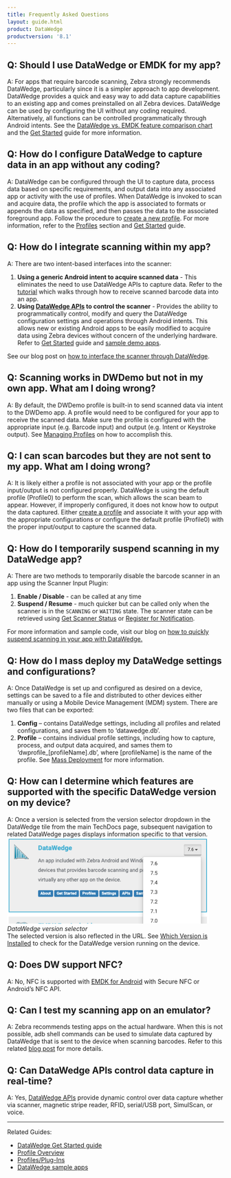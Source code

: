 ```yaml
---
title: Frequently Asked Questions
layout: guide.html
product: DataWedge
productversion: '8.1'
---
```


## Q: Should I use DataWedge or EMDK for my app?
A: For apps that require barcode scanning, Zebra strongly recommends DataWedge, particularly since it is a simpler approach to app development. DataWedge provides a quick and easy way to add data capture capabilities to an existing app and comes preinstalled on all Zebra devices. DataWedge can be used by configuring the UI without any coding required. Alternatively, all functions can be controlled programmatically through Android intents. See the [DataWedge vs. EMDK feature comparison chart](/help/#datawedgevsemdkcomparison) and the [Get Started](../gettingstarted) guide for more information. 

## Q: How do I configure DataWedge to capture data in an app without any coding?
A: DataWedge can be configured through the UI to capture data, process data based on specific requirements, and output data into any associated app or activity with the use of profiles. When DataWedge is invoked to scan and acquire data, the profile which the app is associated to formats or appends the data as specified, and then passes the data to the associated foreground app. Follow the procedure to [create a new profile](../createprofile#createanewprofile). For more information, refer to the [Profiles](../profiles) section and [Get Started](../gettingstarted) guide.

## Q: How do I integrate scanning within my app?
A: There are two intent-based interfaces into the scanner:
1. **Using a generic Android intent to acquire scanned data** - This eliminates the need to use DataWedge APIs to capture data. Refer to the [tutorial](../samples/tutorial-ReceiveScannedData) which walks through how to receive scanned barcode data into an app.
2. **Using [DataWedge APIs](../api) to control the scanner** - Provides the ability to programmatically control, modify and query the DataWedge configuration settings and operations through Android intents. This allows new or existing Android apps to be easily modified to acquire data using Zebra devices without concern of the underlying hardware. Refer to [Get Started](../gettingstarted) guide and [sample demo apps](../samples).

See our blog post on [how to interface the scanner through DataWedge](https://developer.zebra.com/blog/interface-device-scanner-android-devices-through-datawedge).

## Q: Scanning works in DWDemo but not in my own app. What am I doing wrong?
A: By default, the DWDemo profile is built-in to send scanned data via intent to the DWDemo app. A profile would need to be configured for your app to receive the scanned data. Make sure the profile is configured with the appropriate input (e.g. Barcode input) and output (e.g. Intent or Keystroke output). See [Managing Profiles](../createprofile/) on how to accomplish this.

## Q: I can scan barcodes but they are not sent to my app.  What am I doing wrong?
A: It is likely either a profile is not associated with your app or the profile input/output is not configured properly. DataWedge is using the default profile (Profile0) to perform the scan, which allows the scan beam to appear. However, if improperly configured, it does not know how to output the data captured. Either [create a profile](../createprofile/) and associate it with your app with the appropriate configurations or configure the default profile (Profile0) with the proper input/output to capture the scanned data.

## Q: How do I temporarily suspend scanning in my DataWedge app? 
A: There are two methods to temporarily disable the barcode scanner in an app using the Scanner Input Plugin:
1. **Enable / Disable** - can be called at any time
2. **Suspend / Resume** - much quicker but can be called only when the scanner is in the `SCANNING` or `WAITING` state. The scanner state can be retrieved using [Get Scanner Status](../api/getscannerstatus) or [Register for Notification](../api/registerfornotification).  

For more information and sample code, visit our blog on <a href="https://developer.zebra.com/blog/quickly-suspend-scanning-your-app-datawedge">how to quickly suspend scanning in your app with DataWedge.</a>

## Q: How do I mass deploy my DataWedge settings and configurations? 
A: Once DataWedge is set up and configured as desired on a device, settings can be saved to a file and distributed to other devices either manually or using a Mobile Device Management (MDM) system. There are two files that can be exported:
1. **Config** – contains DataWedge settings, including all profiles and related configurations, and saves them to ‘datawedge.db’.
2. **Profile** – contains individual profile settings, including how to capture, process, and output data acquired, and sames them to ‘dwprofile_[profileName].db’, where [profileName] is the name of the profile.
See [Mass Deployment](../settings#massdeployment) for more information.

## Q: How can I determine which features are supported with the specific DataWedge version on my device?
A: Once a version is selected from the version selector dropdown in the DataWedge tile from the main TechDocs page, subsequent navigation to related DataWedge pages displays information specific to that version. 
<img style="height:200px" src="version_selector.png"/>
<i>DataWedge version selector</i>
<br> 
The selected version is also reflected in the URL. See [Which Version is Installed](../about#whichversionisinstalled) to check for the DataWedge version running on the device.

## Q: Does DW support NFC?
A: No, NFC is supported with [EMDK for Android](/emdk-for-android/latest/guide/samapiusage) with Secure NFC or Android’s NFC API.

## Q: Can I test my scanning app on an emulator?
A: Zebra recommends testing apps on the actual hardware. When this is not possible, adb shell commands can be used to simulate data captured by DataWedge that is sent to the device when scanning barcodes. Refer to this related [blog post](https://developer.zebra.com/blog/test-your-zebra-scanning-application-emulator) for more details. 

## Q: Can DataWedge APIs control data capture in real-time?
A: Yes, [DataWedge APIs](../api) provide dynamic control over data capture whether via scanner, magnetic stripe reader, RFID, serial/USB port, SimulScan, or voice. 


-----

Related Guides: 

* [DataWedge Get Started guide](../gettingstarted)
* [Profile Overview](../overview) 
* [Profiles/Plug-Ins](../profiles)
* [DataWedge sample apps](../samples)

